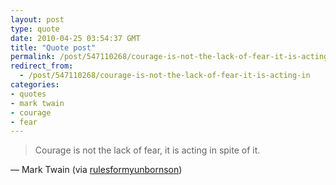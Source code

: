 ```yaml
---
layout: post
type: quote
date: 2010-04-25 03:54:37 GMT
title: "Quote post"
permalink: /post/547110268/courage-is-not-the-lack-of-fear-it-is-acting-in
redirect_from: 
  - /post/547110268/courage-is-not-the-lack-of-fear-it-is-acting-in
categories:
- quotes
- mark twain
- courage
- fear
---
```

<blockquote>Courage is not the lack of fear, it is acting in spite of it.</blockquote>

 — Mark Twain (via <a href="http://rulesformyunbornson.tumblr.com/" class="tumblr_blog">rulesformyunbornson</a>)
